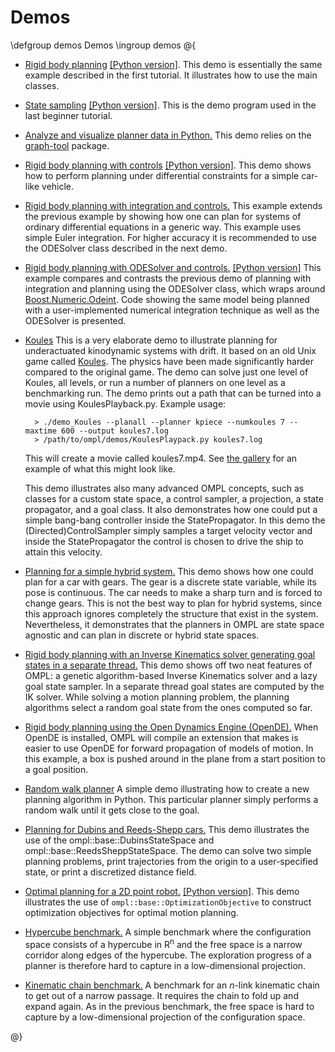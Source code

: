 # Demos

\defgroup demos Demos
\ingroup demos
@{

- [Rigid body planning](RigidBodyPlanning_8cpp_source.html) [[Python version]](RigidBodyPlanning_8py_source.html). This demo is essentially the same example described in the first tutorial. It illustrates how to use the main classes.
- [State sampling](StateSampling_8cpp_source.html) [[Python version]](StateSampling_8py_source.html). This is the demo program used in the last beginner tutorial.
- [Analyze and visualize planner data in Python.](PlannerData_8py_source.html) This demo relies on the [graph-tool](http://projects.skewed.de/graph-tool) package.
- [Rigid body planning with controls](RigidBodyPlanningWithControls_8cpp_source.html) [[Python version]](RigidBodyPlanningWithControls_8py_source.html). This demo shows how to perform planning under differential constraints for a simple car-like vehicle.
- [Rigid body planning with integration and controls.](RigidBodyPlanningWithIntegrationAndControls_8cpp_source.html) This example extends the previous example by showing how one can plan for systems of ordinary differential equations in a generic way. This example uses simple Euler integration. For higher accuracy it is recommended to use the ODESolver class described in the next demo.
- [Rigid body planning with ODESolver and controls.](RigidBodyPlanningWithODESolverAndControls_8cpp_source.html)  [[Python version]](RigidBodyPlanningWithODESolverAndControls_8py_source.html) This example compares and contrasts the previous demo of planning with integration and planning using the ODESolver class, which wraps around [Boost.Numeric.Odeint](http://www.boost.org/libs/numeric/odeint).  Code showing the same model being planned with a user-implemented numerical integration technique as well as the ODESolver is presented.
- [Koules](Koules_8cpp_source.html) This is a very elaborate demo to illustrate planning for underactuated kinodynamic systems with drift. It based on an old Unix game called [Koules](http://www.ucw.cz/~hubicka/koules/English/). The physics have been made significantly harder compared to the original game. The demo can solve just one level of Koules, all levels, or run a number of planners on one level as a benchmarking run. The demo prints out a path that can be turned into a movie using KoulesPlayback.py. Example usage:

        > ./demo_Koules --planall --planner kpiece --numkoules 7 --maxtime 600 --output koules7.log
        > /path/to/ompl/demos/KoulesPlaypack.py koules7.log

  This will create a movie called koules7.mp4. See [the gallery](gallery.html) for an example of what this might look like.

  This demo illustrates also many advanced OMPL concepts, such as classes for a custom state space, a control sampler, a projection, a state propagator, and a goal class. It also demonstrates how one could put a simple bang-bang controller inside the StatePropagator. In this demo the (Directed)ControlSampler simply samples a target velocity vector and inside the StatePropagator the control is chosen to drive the ship to attain this velocity.
- [Planning for a simple hybrid system.](HybridSystemPlanning_8cpp_source.html) This demo shows how one could plan for a car with gears. The gear is a discrete state variable, while its pose is continuous. The car needs to make a sharp turn and is forced to change gears. This is not the best way to plan for hybrid systems, since this approach ignores completely the structure that exist in the system. Nevertheless, it demonstrates that the planners in OMPL are state space agnostic and can plan in discrete or hybrid state spaces.
- [Rigid body planning with an Inverse Kinematics solver generating goal states in a separate thread.](RigidBodyPlanningWithIK_8cpp_source.html) This demo shows off two neat features of OMPL: a genetic algorithm-based Inverse Kinematics solver and a lazy goal state sampler. In a separate thread goal states are computed by the IK solver. While solving a motion planning problem, the planning algorithms select a random goal state from the ones computed so far.
- [Rigid body planning using the Open Dynamics Engine (OpenDE).](OpenDERigidBodyPlanning_8cpp_source.html) When OpenDE is installed, OMPL will compile an extension that makes is easier to use OpenDE for forward propagation of models of motion. In this example, a box is pushed around in the plane from a start position to a goal position.
- [Random walk planner](RandomWalkPlanner_8py_source.html) A simple demo illustrating how to create a new planning algorithm in Python. This particular planner simply performs a random walk until it gets close to the goal.
- [Planning for Dubins and Reeds-Shepp cars.](GeometricCarPlanning_8cpp_source.html) This demo illustrates the use of the ompl::base::DubinsStateSpace and ompl::base::ReedsSheppStateSpace. The demo can solve two simple planning problems, print trajectories from the origin to a user-specified state, or print a discretized distance field.
- [Optimal planning for a 2D point robot.](OptimalPlanning_8cpp_source.html) [[Python version]](OptimalPlanning_8py_source.html). This demo illustrates the use of `ompl::base::OptimizationObjective` to construct optimization objectives for optimal motion planning.
- [Hypercube benchmark.](HypercubeBenchmark_8cpp_source.html) A simple benchmark where the configuration space consists of a hypercube in R<sup>n</sup> and the free space is a narrow corridor along edges of the hypercube. The exploration progress of a planner is therefore hard to capture in a low-dimensional projection.
- [Kinematic chain benchmark.](KinematicChainBenchmark_8cpp_source.html) A benchmark for an _n_-link kinematic chain to get out of a narrow passage. It requires the chain to fold up and expand again. As in the previous benchmark, the free space is hard to capture by a low-dimensional projection of the configuration space.

@}
